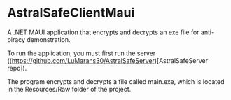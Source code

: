 # AstralSafeClientMaui

A .NET MAUI application that encrypts and decrypts an exe file for anti-piracy demonstration.

To run the application, you must first run the server ((https://github.com/LuMarans30/AstralSafeServer)[AstralSafeServer repo]).

The program encrypts and decrypts a file called main.exe, which is located in the Resources/Raw folder of the project.
